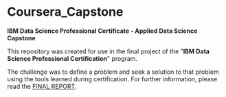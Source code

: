# Coursera_Capstone
**IBM Data Science Professional Certificate - Applied Data Science Capstone**

This repository was created for use in the final project of the "**IBM Data Science Professional Certification**" program.

The challenge was to define a problem and seek a solution to that problem using the tools learned during certification.
For further information, please read the [FINAL REPORT](https://github.com/felipedmnq/Coursera_Capstone/blob/master/IBM_DS_Munich_capstone_report.pdf).
